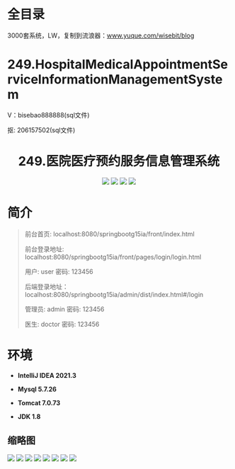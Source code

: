 # 全目录

3000套系统，LW，复制到流浪器：www.yuque.com/wisebit/blog

# 249.HospitalMedicalAppointmentServiceInformationManagementSystem

<p>V：bisebao888888(sql文件)</p>
<p>抠: 206157502(sql文件)</p>

<p><h1 align="center">249.医院医疗预约服务信息管理系统</h1></p>


<p align="center">
	<img src="https://img.shields.io/badge/jdk-1.8-orange.svg"/>
    <img src="https://img.shields.io/badge/springboot-5.x-lightgrey.svg"/>
    <img src="https://img.shields.io/badge/vue-3.x-blue.svg"/>
    <img src="https://img.shields.io/badge/mybatis-5.x-yellow.svg"/>
</p>

# 简介
>
> 
> 
> 前台首页: localhost:8080/springbootg15ia/front/index.html
> 
> 前台登录地址: localhost:8080/springbootg15ia/front/pages/login/login.html
> 
> 用户: user 密码: 123456
>
> 后端登录地址：localhost:8080/springbootg15ia/admin/dist/index.html#/login
>
> 管理员: admin   密码: 123456
> 
> 医生: doctor   密码: 123456
>

# 环境

- <b>IntelliJ IDEA 2021.3</b>

- <b>Mysql 5.7.26</b>

- <b>Tomcat 7.0.73</b>

- <b>JDK 1.8</b>




## 缩略图

![](https://bitwise.oss-cn-heyuan.aliyuncs.com/2024/9/10/75dafe07-18c4-4cb6-a9cd-05f9e94fc142.png)
![](https://bitwise.oss-cn-heyuan.aliyuncs.com/2024/9/10/63cbf8d8-6c08-49e2-b491-0beca5977cf9.png)
![](https://bitwise.oss-cn-heyuan.aliyuncs.com/2024/9/10/bf3311bd-94b4-49aa-bfe6-fb55cfb67569.png)
![](https://bitwise.oss-cn-heyuan.aliyuncs.com/2024/9/10/9c2c64b1-ee73-4a56-872c-eb8d97281c86.png)
![](https://bitwise.oss-cn-heyuan.aliyuncs.com/2024/9/10/691fe160-e155-437e-a73a-70c240e27ddc.png)
![](https://bitwise.oss-cn-heyuan.aliyuncs.com/2024/9/10/1fe889e0-a766-4669-820e-de642fb75b1c.png)
![](https://bitwise.oss-cn-heyuan.aliyuncs.com/2024/9/10/d862d6b9-de5c-4aa0-aec2-dc4161e54259.png)
![](https://bitwise.oss-cn-heyuan.aliyuncs.com/2024/9/10/25bb0ccc-0c8f-400c-89b9-c790a1f00943.png)


